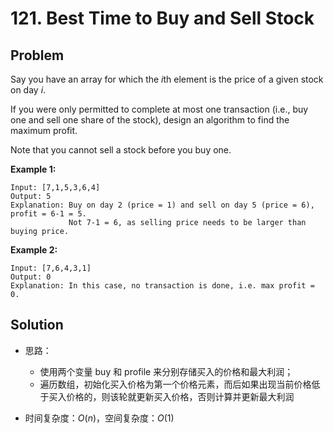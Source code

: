 # 121. Best Time to Buy and Sell Stock

## Problem

Say you have an array for which the *i*th element is the price of a given stock on day *i*.

If you were only permitted to complete at most one transaction (i.e., buy one and sell one share of the stock), design an algorithm to find the maximum profit.

Note that you cannot sell a stock before you buy one.

**Example 1:**

```
Input: [7,1,5,3,6,4]
Output: 5
Explanation: Buy on day 2 (price = 1) and sell on day 5 (price = 6), profit = 6-1 = 5.
             Not 7-1 = 6, as selling price needs to be larger than buying price.
```

**Example 2:**

```
Input: [7,6,4,3,1]
Output: 0
Explanation: In this case, no transaction is done, i.e. max profit = 0.
```



## Solution

- 思路：

  - 使用两个变量 buy 和 profile 来分别存储买入的价格和最大利润；
  - 遍历数组，初始化买入价格为第一个价格元素，而后如果出现当前价格低于买入价格的，则该轮就更新买入价格，否则计算并更新最大利润

- 时间复杂度：$O(n)$，空间复杂度：$O(1)$

  